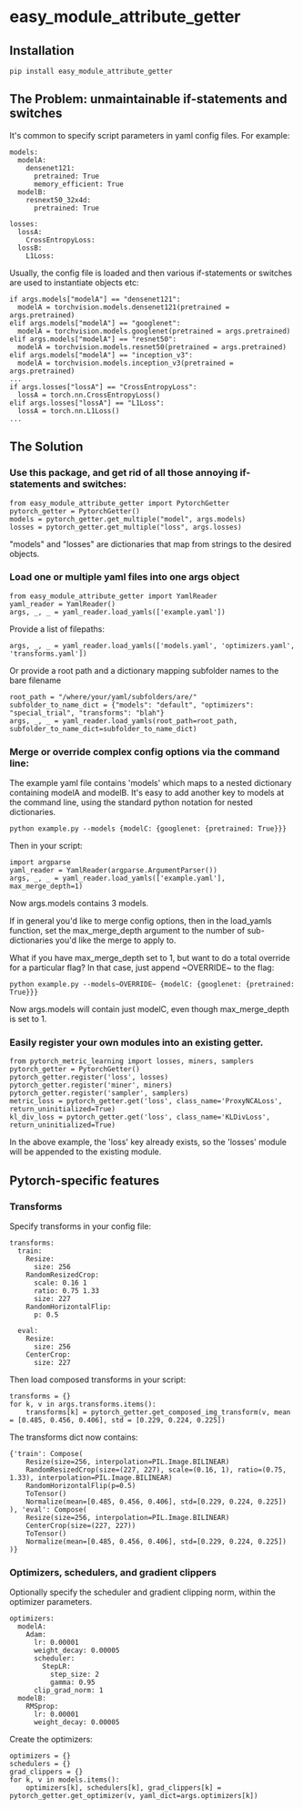 # easy_module_attribute_getter

## Installation
```
pip install easy_module_attribute_getter
```

## The Problem: unmaintainable if-statements and switches
It's common to specify script parameters in yaml config files. For example:
```
models:
  modelA:
    densenet121:
      pretrained: True
      memory_efficient: True
  modelB:
    resnext50_32x4d:
      pretrained: True

losses:
  lossA:
    CrossEntropyLoss:
  lossB:
    L1Loss:
```
Usually, the config file is loaded and then various if-statements or switches are used to instantiate objects etc:
```
if args.models["modelA"] == "densenet121":
  modelA = torchvision.models.densenet121(pretrained = args.pretrained)
elif args.models["modelA"] == "googlenet":
  modelA = torchvision.models.googlenet(pretrained = args.pretrained)
elif args.models["modelA"] == "resnet50":
  modelA = torchvision.models.resnet50(pretrained = args.pretrained)
elif args.models["modelA"] == "inception_v3":
  modelA = torchvision.models.inception_v3(pretrained = args.pretrained)
...
if args.losses["lossA"] == "CrossEntropyLoss":
  lossA = torch.nn.CrossEntropyLoss()
elif args.losses["lossA"] == "L1Loss":
  lossA = torch.nn.L1Loss()
...
```
## The Solution
### Use this package, and get rid of all those annoying if-statements and switches:
```
from easy_module_attribute_getter import PytorchGetter
pytorch_getter = PytorchGetter()
models = pytorch_getter.get_multiple("model", args.models)
losses = pytorch_getter.get_multiple("loss", args.losses)
```
"models" and "losses" are dictionaries that map from strings to the desired objects.

### Load one or multiple yaml files into one args object
```
from easy_module_attribute_getter import YamlReader
yaml_reader = YamlReader()
args, _, _ = yaml_reader.load_yamls(['example.yaml'])
```
Provide a list of filepaths:
```
args, _, _ = yaml_reader.load_yamls(['models.yaml', 'optimizers.yaml', 'transforms.yaml'])
```
Or provide a root path and a dictionary mapping subfolder names to the bare filename
```
root_path = "/where/your/yaml/subfolders/are/"
subfolder_to_name_dict = {"models": "default", "optimizers": "special_trial", "transforms": "blah"}
args, _, _ = yaml_reader.load_yamls(root_path=root_path, subfolder_to_name_dict=subfolder_to_name_dict)
```

### Merge or override complex config options via the command line:
The example yaml file contains 'models' which maps to a nested dictionary containing modelA and modelB. It's easy to add another key to models at the command line, using the standard python notation for nested dictionaries.
```
python example.py --models {modelC: {googlenet: {pretrained: True}}}
```
Then in your script:
```
import argparse
yaml_reader = YamlReader(argparse.ArgumentParser())
args, _, _ = yaml_reader.load_yamls(['example.yaml'], max_merge_depth=1)
```
Now args.models contains 3 models.

If in general you'd like to merge config options, then in the load_yamls function, set the max_merge_depth argument to the number of sub-dictionaries you'd like the merge to apply to. 

What if you have max_merge_depth set to 1, but want to do a total override for a particular flag? In that case, just append \~OVERRIDE\~ to the flag:
```
python example.py --models~OVERRIDE~ {modelC: {googlenet: {pretrained: True}}}
```
Now args.models will contain just modelC, even though max_merge_depth is set to 1. 


### Easily register your own modules into an existing getter.
```
from pytorch_metric_learning import losses, miners, samplers 
pytorch_getter = PytorchGetter()
pytorch_getter.register('loss', losses) 
pytorch_getter.register('miner', miners)
pytorch_getter.register('sampler', samplers)
metric_loss = pytorch_getter.get('loss', class_name='ProxyNCALoss', return_uninitialized=True)
kl_div_loss = pytorch_getter.get('loss', class_name='KLDivLoss', return_uninitialized=True)
```
In the above example, the 'loss' key already exists, so the 'losses' module will be appended to the existing module.


## Pytorch-specific features
### Transforms
Specify transforms in your config file:
```
transforms:
  train:
    Resize:
      size: 256
    RandomResizedCrop:
      scale: 0.16 1
      ratio: 0.75 1.33
      size: 227
    RandomHorizontalFlip:
      p: 0.5

  eval:
    Resize:
      size: 256
    CenterCrop:
      size: 227
```
Then load composed transforms in your script:
```
transforms = {}
for k, v in args.transforms.items():
    transforms[k] = pytorch_getter.get_composed_img_transform(v, mean = [0.485, 0.456, 0.406], std = [0.229, 0.224, 0.225])
```
The transforms dict now contains:
```
{'train': Compose(
    Resize(size=256, interpolation=PIL.Image.BILINEAR)
    RandomResizedCrop(size=(227, 227), scale=(0.16, 1), ratio=(0.75, 1.33), interpolation=PIL.Image.BILINEAR)
    RandomHorizontalFlip(p=0.5)
    ToTensor()
    Normalize(mean=[0.485, 0.456, 0.406], std=[0.229, 0.224, 0.225])
), 'eval': Compose(
    Resize(size=256, interpolation=PIL.Image.BILINEAR)
    CenterCrop(size=(227, 227))
    ToTensor()
    Normalize(mean=[0.485, 0.456, 0.406], std=[0.229, 0.224, 0.225])
)}
```


### Optimizers, schedulers, and gradient clippers
Optionally specify the scheduler and gradient clipping norm, within the optimizer parameters.
```
optimizers:
  modelA:
    Adam:
      lr: 0.00001
      weight_decay: 0.00005
      scheduler:
        StepLR:
          step_size: 2
          gamma: 0.95
      clip_grad_norm: 1
  modelB:
    RMSprop:
      lr: 0.00001
      weight_decay: 0.00005
```
Create the optimizers:
```
optimizers = {}
schedulers = {}
grad_clippers = {}
for k, v in models.items():
	optimizers[k], schedulers[k], grad_clippers[k] = pytorch_getter.get_optimizer(v, yaml_dict=args.optimizers[k])
```

